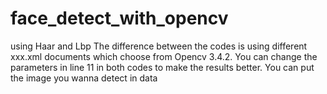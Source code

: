 # face_detect_with_opencv
using Haar and Lbp
The difference between the codes is using different xxx.xml documents which choose from Opencv 3.4.2.
You can change the parameters in line 11 in both codes to make the results better.
You can put the image you wanna detect in data
  
